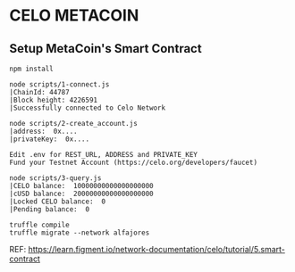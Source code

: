 # CELO METACOIN

## Setup MetaCoin's Smart Contract

```
npm install

node scripts/1-connect.js
|ChainId: 44787
|Block height: 4226591
|Successfully connected to Celo Network

node scripts/2-create_account.js
|address:  0x....
|privateKey:  0x....

Edit .env for REST_URL, ADDRESS and PRIVATE_KEY
Fund your Testnet Account (https://celo.org/developers/faucet)

node scripts/3-query.js
|CELO balance:  10000000000000000000
|cUSD balance:  20000000000000000000
|Locked CELO balance:  0
|Pending balance:  0

truffle compile
truffle migrate --network alfajores

```

REF: https://learn.figment.io/network-documentation/celo/tutorial/5.smart-contract
